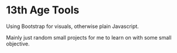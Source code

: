 # 13th Age Tools

Using Bootstrap for visuals, otherwise plain Javascript.

Mainly just random small projects for me to learn on with some small objective.
